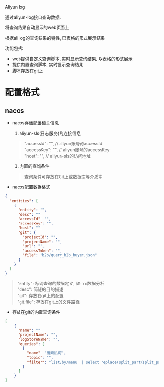 Aliyun log 

通过aliyun-log接口查询数据.

将查询结果自动显示的web页面上

根据ali log的查询结果的特性, 已表格的形式展示结果

功能包括:

- web提供自定义查询脚本, 实时显示查询结果, 以表格的形式展示
- 提供内置查询脚本, 实时显示查询结果
- 脚本存放在git上



# 配置格式

## nacos

- nacos存储配置相关信息
  1. aliyun-sls(日志服务)的连接信息
    > "accessId": "",  // aliyun账号的accessId    
      "accessKey": "", // aliyun账号的accessKey    
      "host": "",      // aliyun-sls的访问地址  
   
  1. 内置的查询条件
    > 查询条件可存放在Git上或数据库等介质中

- nacos配置数据格式  
```json
{
  "entities": [
    {
      "entity": "",            
      "desc": "",                 
      "accessId": "",
      "accessKey": "",
      "host": "",
      "git": {                 
        "projectId": "",
        "projectName": "",
        "url": "",
        "accessToken": "",
        "file": "b2b/query_b2b_buyer.json"
      }
    }
  ]
}
```

> "entity":   标明查询的数据定义, 如: xx数据分析  
> "desc":     简短的目的描述  
> "git":      存放在git上的配置  
> "git.file": 存放在git上的文件路径  

- 存放在git的内置查询条件

```json
[
    {
      "name": "",
      "projectName": "",
      "logStoreName": "",
      "queries": [
        {
          "name": "搜索热词",
          "topic": "",
          "filter": "list/by/menu  | select replace(split_part(split_part(REQUEST_PARAMS, '\"search\":', 2), ',', 1), '}', '') as search,count(1)  as times where split_part(split_part(REQUEST_PARAMS, '\"search\":', 2), ',', 1) !='null' group by search order by times desc limit 10000"
        }
      ]
    }
]
```